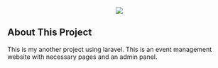<p align="center"><img src="https://laravel.com/assets/img/components/logo-laravel.svg"></p>


## About This Project

This is my another project using laravel. This is an event management website with necessary pages and an admin panel.
